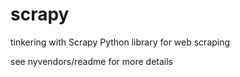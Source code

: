 # scrapy
tinkering with Scrapy Python library for web scraping

see nyvendors/readme for more details
